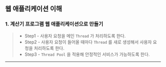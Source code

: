 ## 웹 애플리케이션 이해

### 1. 계산기 프로그램 웹 애플리케이션으로 만들기
> - Step1 - 사용자 요청을 메인 `Thread` 가 처리하도록 한다.
> - Step2 - 사용자 요청이 들어올 때마다 `Thread` 를 새로 생성해서 사용자 요청을 처리하도록 한다.
> - Step3 - `Thread Pool` 을 적용해 안정적인 서비스가 가능하도록 한다.
<hr>